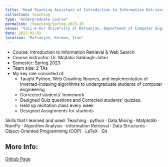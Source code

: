 ```yaml
---
title: "Head Teaching Assistant of Introduction to Information Retrieval & Web Search course"
collection: teaching
type: "Undergraduate course"
permalink: /teaching/Spring-2023-IR
venue: "Vali-e-Asr University of Rafsanjan, Department of Computer Engineering"
date: 2023-02-01
location: "Rafsanjān, Kerman, Iran"
---
```


- Course: Introduction to Information Retrieval & Web Search
- Course instructor: Dr. Mojtaba Sabbagh-Jafari
- Semester: Spring 2023
- Team size: 2 TAs
- My key role consisted of:
  - Taught Python, Web Crawling libraries, and implementation of Inverted-Indexing algorithms to undergraduate students of computer engineering
  - Corrected students' homework
  - Designed Quiz questions and Corrected students' quizzes.
  - Held up recitation class every week
  - Designed Assignments for students

Skills that I learned and used: Teaching · python · Data Mining · Matplotlib · NumPy · Algorithm Analysis · Information Retrieval · Data Structures · Object-Oriented Programming (OOP) · LaTeX · Git


## More Info:
[Github Page](https://github.com/VRU-CE/Information_Retrieval-4002)

